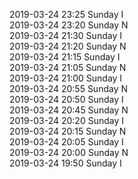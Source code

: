 2019-03-24 23:25 Sunday  I  
2019-03-24 23:20 Sunday  N  
2019-03-24 21:30 Sunday  I  
2019-03-24 21:20 Sunday  N  
2019-03-24 21:15 Sunday  I  
2019-03-24 21:05 Sunday  N  
2019-03-24 21:00 Sunday  I  
2019-03-24 20:55 Sunday  N  
2019-03-24 20:50 Sunday  I  
2019-03-24 20:45 Sunday  N  
2019-03-24 20:20 Sunday  I  
2019-03-24 20:15 Sunday  N  
2019-03-24 20:05 Sunday  I  
2019-03-24 20:00 Sunday  N  
2019-03-24 19:50 Sunday  I  
